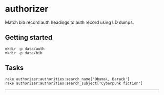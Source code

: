 # authorizer

Match bib record auth headings to auth record using LD dumps.

## Getting started

```
mkdir -p data/auth
mkdir -p data/bib
```

## Tasks

```
rake authorizer:authorities:search_name['Obama\, Barack']
rake authorizer:authorities:search_subject['Cyberpunk fiction']
```

---
